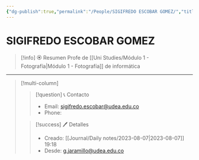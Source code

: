 ```yaml
---
{"dg-publish":true,"permalink":"/People/SIGIFREDO ESCOBAR GOMEZ/","title":"SIGIFREDO ESCOBAR GOMEZ","tags":["NoteType/Person"],"created":"2023-03-29T15:07:53.609-05:00","updated":"2023-09-09T18:10:48.911-05:00"}
---
```



# SIGIFREDO ESCOBAR GOMEZ

> [!info] 🏵️ Resumen
> Profe de [[Uni Studies/Módulo 1 - Fotografía\|Módulo 1 - Fotografía]] de informática

---- 
> [!multi-column]
> 
> > [!question] 📞 Contacto
> > - Email: sigifredo.escobar@udea.edu.co 
> > - Phone:  
> 
> > [!success] 🖊️ Detalles
> > - Creado: [[Journal/Daily notes/2023-08-07\|2023-08-07]] 19:18
> > - Desde: g.jaramillo@udea.edu.co  
